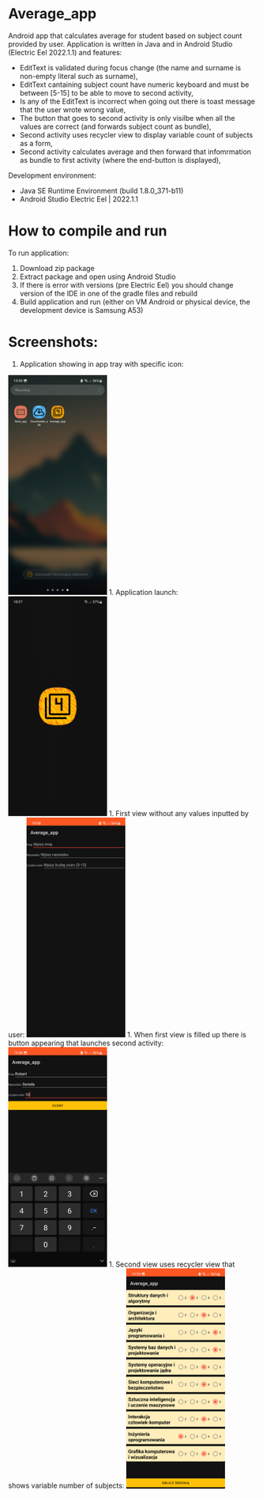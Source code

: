 # Average_app
Android app that calculates average for student based on subject count provided by user.
Application is written in Java and in Android Studio (Electric Eel 2022.1.1) and features:
- EditText is validated during focus change (the name and surname is non-empty literal such as surname),
- EditText cantaining subject count have numeric keyboard and must be between [5-15] to be able to move to second activity,
- Is any of the EditText is incorrect when going out there is toast message that the user wrote wrong value,
- The button that goes to second activity is only visilbe when all the values are correct  (and forwards subject count as bundle),
- Second activity uses recycler view to display variable count of subjects as a form,
- Second activity calculates average and then forward that infomrmation as bundle to first activity (where the end-button is displayed),

Development environment:
- Java SE Runtime Environment (build 1.8.0_371-b11)
- Android Studio Electric Eel | 2022.1.1

# How to compile and run
To run application:
1. Download zip package
2. Extract package and open using Android Studio
3. If there is error with versions (pre Electric Eel) you should change version of the IDE in one of the gradle files and rebuild
4. Build application and run (either on VM Android or physical device, the development device is Samsung A53)

# Screenshots:
1. Application showing in app tray with specific icon:
<img src="https://github.com/RobertNeat/Average_app/blob/main/pictures_res/app_tray.png" width="200"/>
1. Application launch:
<img src="https://github.com/RobertNeat/Average_app/blob/main/pictures_res/launcher_screen.png" width="200"/>
1. First view without any values inputted by user:
<img src="https://github.com/RobertNeat/Average_app/blob/main/pictures_res/first_view_empty.png" width="200"/>
1. When first view is filled up there is button appearing that launches second activity:
<img src="https://github.com/RobertNeat/Average_app/blob/main/pictures_res/first_view_filled.png" width="200"/>
1. Second view uses recycler view that shows variable number of subjects:
<img src="https://github.com/RobertNeat/Average_app/blob/main/pictures_res/second_view_filled.png" width="200"/>
